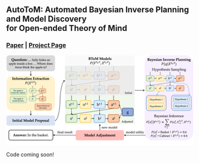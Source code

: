 ## AutoToM: Automated Bayesian Inverse Planning and Model Discovery<br>for Open-ended Theory of Mind
### [Paper](https://arxiv.org/abs/2401.08743) | [Project Page](https://chuanyangjin.com/AutoToM)

![intro](visuals/intro.png)

Code coming soon!